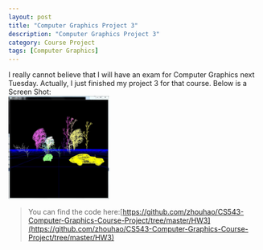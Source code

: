 ```yaml
---
layout: post
title: "Computer Graphics Project 3"
description: "Computer Graphics Project 3"
category: Course Project
tags: [Computer Graphics]
---
```


I really cannot believe that I will have an exam for Computer Graphics next Tuesday. Actually, I just finished my project 3 for that course. Below is a Screen Shot:     
<img src="/images/blog/cg_demo.jpg" alt="screen shot" title="screen shot" style="width:200px;"/>  

>You can find the code here:[https://github.com/zhouhao/CS543-Computer-Graphics-Course-Project/tree/master/HW3](https://github.com/zhouhao/CS543-Computer-Graphics-Course-Project/tree/master/HW3)

